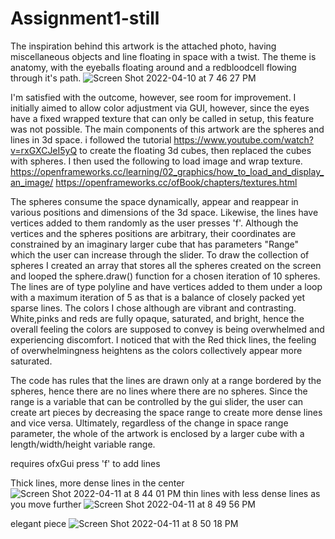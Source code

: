 # Assignment1-still
 
The inspiration behind this artwork is the attached photo, having miscellaneous objects and line floating in space with a twist. The theme is anatomy, with the eyeballs floating around and a redbloodcell flowing through it's path.
![Screen Shot 2022-04-10 at 7 46 27 PM](https://user-images.githubusercontent.com/102983688/162793013-aa020fb0-9b71-447e-b14b-7b0b9debbd62.png)

I'm satisfied with the outcome, however, see room for improvement. I initially aimed to allow color adjustment via GUI, however, since the eyes have a fixed wrapped texture that can only be called in setup, this feature was not possible. 
The main components of this artwork are the spheres and lines in 3d space.
i followed the tutorial https://www.youtube.com/watch?v=rxGXCJeI5yQ to create the floating 3d cubes, then replaced the cubes with spheres. I then used the following to load image and wrap texture. https://openframeworks.cc/learning/02_graphics/how_to_load_and_display_an_image/
https://openframeworks.cc/ofBook/chapters/textures.html

The spheres consume the space dynamically, appear and reappear in various positions and dimensions of the 3d space.
Likewise, the lines have vertices added to them randomly as the user presses 'f'. Although the vertices and the spheres positions are arbitrary, their coordinates are constrained by an imaginary larger cube that has parameters "Range" which the user can increase through the slider. To draw the collection of spheres I created an array that stores all the spheres created on the screen and looped the sphere.draw() function for a chosen iteration of 10 spheres. The lines are of type polyline and have vertices added to them under a loop with a maximum iteration of 5 as that is a balance of closely packed yet sparse lines.
The colors I chose although are vibrant and contrasting. White,pinks and reds are fully opaque, saturated, and bright, hence the overall feeling the colors are supposed to convey is being overwhelmed and experiencing discomfort. I noticed that with the Red thick lines, the feeling of overwhelmingness heightens as the colors collectively appear more saturated.

The code has rules that the lines are drawn only at a range bordered by the spheres, hence there are no lines where there are no spheres. Since the range is a variable that can be controlled by the gui slider, the user can create art pieces by decreasing the space range to create more dense lines and vice versa. Ultimately, regardless of the change in space range parameter, the whole of the artwork is enclosed by a larger cube with a length/width/height variable range.


requires ofxGui
press 'f' to add lines

Thick lines, more dense lines in the center
![Screen Shot 2022-04-11 at 8 44 01 PM](https://user-images.githubusercontent.com/102983688/162792500-7514ee6c-c3b1-40e1-8cd1-8f281dbdcb17.png)
thin lines with less dense lines as you move further
![Screen Shot 2022-04-11 at 8 49 56 PM](https://user-images.githubusercontent.com/102983688/162791779-01eadf56-317b-400a-bd03-d2790c6da1be.png)

elegant piece
![Screen Shot 2022-04-11 at 8 50 18 PM](https://user-images.githubusercontent.com/102983688/162791787-82a64f1c-828e-4f8f-bcd1-3552787dc27e.png)
